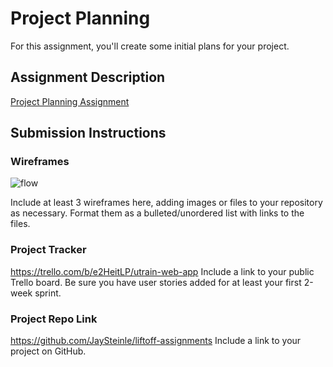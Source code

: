 # Project Planning
For this assignment, you'll create some initial plans for your project.

## Assignment Description
[Project Planning Assignment](https://education.launchcode.org/liftoff/modules/assignments/project-planning)

## Submission Instructions

### Wireframes
![flow](https://user-images.githubusercontent.com/73921140/115799687-a3036100-a39e-11eb-92db-3da8786bbd12.jpg)

Include at least 3 wireframes here, adding images or files to your repository as necessary. Format them as a bulleted/unordered list with links to the files.

### Project Tracker
https://trello.com/b/e2HeitLP/utrain-web-app
Include a link to your public Trello board. Be sure you have user stories added for at least your first 2-week sprint.

### Project Repo Link
https://github.com/JaySteinle/liftoff-assignments
Include a link to your project on GitHub.
